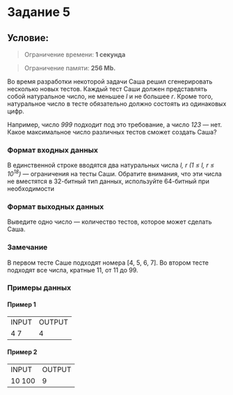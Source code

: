 # Задание 5

## Условие:

> Ограничение времени: **1 секунда**

> Ограничение памяти: **256 Mb.**

Во время разработки некоторой задачи Саша решил сгенерировать несколько новых тестов. 
Каждый тест Саши должен представлять собой натуральное число, не меньшее *l* и не большее *r*. 
Кроме того, натуральное число в тесте обязательно должно состоять из одинаковых цифр.

Например, число *999* подходит под это требование, а число *123* — нет. 
Какое максимальное число различных тестов сможет создать Саша?

### Формат входных данных

В единственной строке вводятся два натуральных числа *l, r* *(1 ≤ l, r ≤  10<sup>18</sup>)* — ограничения на тесты Саши.
Обратите внимания, что эти числа не вместятся в 32-битный тип данных, используйте 64-битный при необходимости

### Формат выходных данных

Выведите одно число — количество тестов, которое может сделать Саша.

### Замечание

В первом тесте Саше подходят номера [4, 5, 6, 7].
Во втором тесте подходят все числа, кратные 11, от 11 до 99.

### Примеры данных

#### Пример 1

<table>
    <tr>
        <td>INPUT</td>
        <td>OUTPUT</td>
    </tr>
    <tr>
        <td>4 7</td>
        <td>4</td>
    </tr>
</table>

#### Пример 2

<table>
    <tr>
        <td>INPUT</td>
        <td>OUTPUT</td>
    </tr>
    <tr>
        <td>10 100</td>
        <td>9</td>
    </tr>
</table>